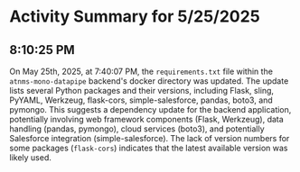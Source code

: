 # Activity Summary for 5/25/2025

## 8:10:25 PM
On May 25th, 2025, at 7:40:07 PM, the `requirements.txt` file within the `atnms-mono-datapipe` backend's docker directory was updated.  The update lists several Python packages and their versions, including Flask, sling, PyYAML, Werkzeug, flask-cors, simple-salesforce, pandas, boto3, and pymongo.  This suggests a dependency update for the backend application, potentially involving web framework components (Flask, Werkzeug), data handling (pandas, pymongo), cloud services (boto3), and potentially Salesforce integration (simple-salesforce). The lack of version numbers for some packages (`flask-cors`) indicates that the latest available version was likely used.
